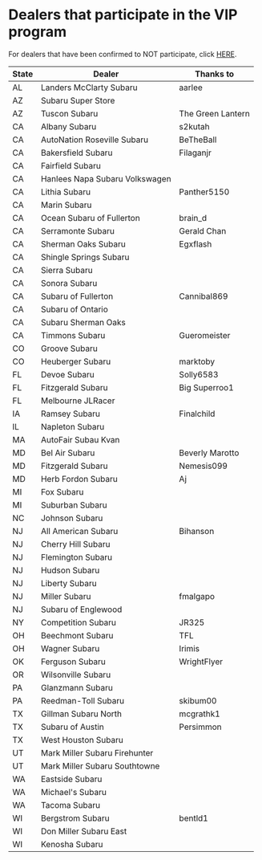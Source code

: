 # Dealers that participate in the VIP program

For dealers that have been confirmed to NOT participate, click [HERE](no.md).

| State | Dealer | Thanks to |
|-------|--------|-----------|
| AL | Landers McClarty Subaru | aarlee |
| AZ | Subaru Super Store | |
| AZ | Tuscon Subaru | The Green Lantern |
| CA | Albany Subaru | s2kutah |
| CA | AutoNation Roseville Subaru | BeTheBall |
| CA | Bakersfield Subaru | Filaganjr |
| CA | Fairfield Subaru | |
| CA | Hanlees Napa Subaru Volkswagen  | |
| CA | Lithia Subaru | Panther5150 |
| CA | Marin Subaru | |
| CA | Ocean Subaru of Fullerton | brain_d |
| CA | Serramonte Subaru | Gerald Chan |
| CA | Sherman Oaks Subaru | Egxflash |
| CA | Shingle Springs Subaru | |
| CA | Sierra Subaru | |
| CA | Sonora Subaru | |
| CA | Subaru of Fullerton | Cannibal869 |
| CA | Subaru of Ontario | |
| CA | Subaru Sherman Oaks | |
| CA | Timmons Subaru | Gueromeister |
| CO | Groove Subaru | |
| CO | Heuberger Subaru | marktoby |
| FL | Devoe Subaru | Solly6583 |
| FL | Fitzgerald Subaru | Big Superroo1 |
| FL | Melbourne JLRacer |
| IA | Ramsey Subaru | Finalchild |
| IL | Napleton Subaru | |
| MA | AutoFair Subau Kvan | |
| MD | Bel Air Subaru | Beverly Marotto |
| MD | Fitzgerald Subaru | Nemesis099 |
| MD | Herb Fordon Subaru | Aj |
| MI | Fox Subaru | |
| MI | Suburban Subaru | |
| NC | Johnson Subaru | |
| NJ | All American Subaru |  Bihanson |
| NJ | Cherry Hill Subaru | |
| NJ | Flemington Subaru | |
| NJ | Hudson Subaru | |
| NJ | Liberty Subaru | |
| NJ | Miller Subaru | fmalgapo |
| NJ | Subaru of Englewood | |
| NY | Competition Subaru | JR325 |
| OH | Beechmont Subaru | TFL |
| OH | Wagner Subaru | Irimis |
| OK | Ferguson Subaru | WrightFlyer |
| OR | Wilsonville Subaru | |
| PA | Glanzmann Subaru | |
| PA | Reedman-Toll Subaru | skibum00 |
| TX | Gillman Subaru North | mcgrathk1 |
| TX | Subaru of Austin | Persimmon |
| TX | West Houston Subaru | |
| UT | Mark Miller Subaru Firehunter | |
| UT | Mark Miller Subaru Southtowne  | |
| WA | Eastside Subaru | |
| WA | Michael's Subaru | |
| WA | Tacoma Subaru | |
| WI | Bergstrom Subaru | bentld1 |
| WI | Don Miller Subaru East |
| WI | Kenosha Subaru | |

